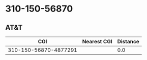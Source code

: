 # 310-150-56870
## AT&T


| CGI | Nearest CGI | Distance |
|-----|-------------|----------|
| 310-150-56870-4877291 |  | 0.0 |
